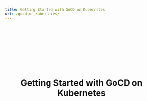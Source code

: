 ```yaml
---
title: Getting Started with GoCD on Kubernetes 
url: /gocd_on_kubernetes/
---
```

<html>
    <body>
    <div style="text-align:center;" class="my-block">
    <br>
    <br>
    <br>
    <br>
    <br>
    <br>
    <br>
    <br>
       <h1>Getting Started with GoCD on Kubernetes</h1>
    </div>
    </body>
</html>